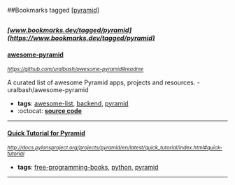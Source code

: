 ##Bookmarks tagged [[pyramid]](https://www.bookmarks.dev?q=[pyramid])

_<sup><sup>[www.bookmarks.dev/tagged/pyramid](https://www.bookmarks.dev/tagged/pyramid)</sup></sup>_
---
#### [awesome-pyramid](https://github.com/uralbash/awesome-pyramid#readme)
_<sup>https://github.com/uralbash/awesome-pyramid#readme</sup>_

A curated list of awesome Pyramid apps, projects and resources. - uralbash/awesome-pyramid
* **tags**: [awesome-list](../tagged/awesome-list.md), [backend](../tagged/backend.md), [pyramid](../tagged/pyramid.md)
* :octocat: **[source code](https://github.com/uralbash/awesome-pyramid#readme)**
---
#### [Quick Tutorial for Pyramid](http://docs.pylonsproject.org/projects/pyramid/en/latest/quick_tutorial/index.html#quick-tutorial)
_<sup>http://docs.pylonsproject.org/projects/pyramid/en/latest/quick_tutorial/index.html#quick-tutorial</sup>_

* **tags**: [free-programming-books](../tagged/free-programming-books.md), [python](../tagged/python.md), [pyramid](../tagged/pyramid.md)
---
